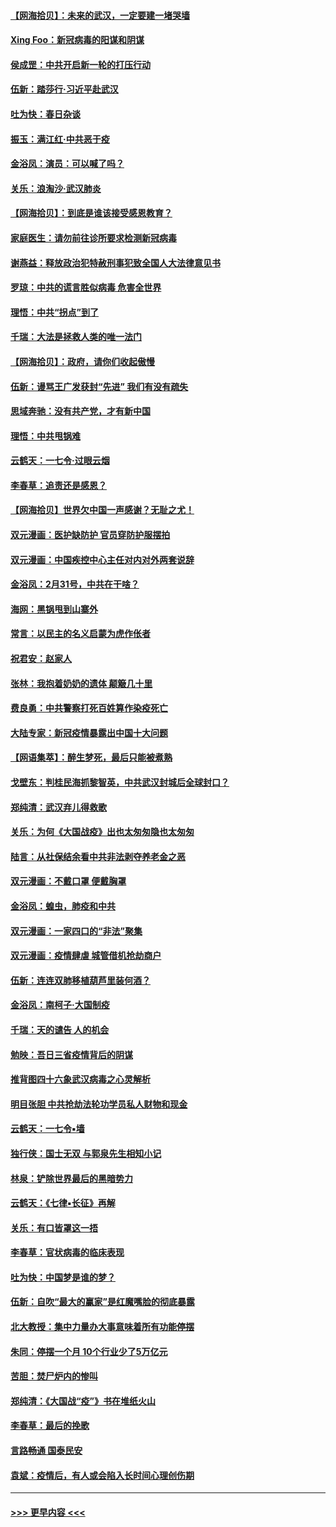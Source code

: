 #### [【网海拾贝】：未来的武汉，一定要建一堵哭墙](../pages/nsc993/n11938684.md?t=03141202) 
#### [Xing Foo：新冠病毒的阳谋和阴谋](../pages/nsc993/n11936086.md?t=03141202) 
#### [侯成罡：中共开启新一轮的打压行动](../pages/nsc993/n11935730.md?t=03141202) 
#### [伍新：踏莎行‧习近平赴武汉](../pages/nsc993/n11935157.md?t=03141202) 
#### [吐为快：春日杂谈](../pages/nsc993/n11934776.md?t=03141202) 
#### [振玉：满江红‧中共恶于疫](../pages/nsc993/n11934647.md?t=03141202) 
#### [金浴凤：演员：可以喊了吗？](../pages/nsc993/n11934602.md?t=03141202) 
#### [关乐：浪淘沙·武汉肺炎](../pages/nsc993/n11931792.md?t=03141202) 
#### [【网海拾贝】：到底是谁该接受感恩教育？](../pages/nsc993/n11931552.md?t=03141202) 
#### [家庭医生：请勿前往诊所要求检测新冠病毒](../pages/nsc993/n11929190.md?t=03141202) 
#### [谢燕益：释放政治犯特赦刑事犯致全国人大法律意见书](../pages/nsc993/n11928978.md?t=03141202) 
#### [罗琼：中共的谎言胜似病毒 危害全世界](../pages/nsc993/n11922636.md?t=03141202) 
#### [理悟：中共“拐点”到了](../pages/nsc993/n11928496.md?t=03141202) 
#### [千瑞：大法是拯救人类的唯一法门](../pages/nsc993/n11927637.md?t=03141202) 
#### [【网海拾贝】：政府，请你们收起傲慢](../pages/nsc993/n11926932.md?t=03141202) 
#### [伍新：谩骂王广发获封“先进” 我们有没有疏失](../pages/nsc993/n11926101.md?t=03141202) 
#### [思域奔驰：没有共产党，才有新中国](../pages/nsc993/n11926058.md?t=03141202) 
#### [理悟：中共甩锅难](../pages/nsc993/n11925355.md?t=03141202) 
#### [云鹤天：一七令·过眼云烟](../pages/nsc993/n11925284.md?t=03141202) 
#### [李春草：追责还是感恩？](../pages/nsc993/n11925274.md?t=03141202) 
#### [【网海拾贝】世界欠中国一声感谢？无耻之尤！](../pages/nsc993/n11925239.md?t=03141202) 
#### [双元漫画：医护缺防护 官员穿防护服摆拍](../pages/nsc993/n11923899.md?t=03141202) 
#### [双元漫画：中国疾控中心主任对内对外两套说辞](../pages/nsc993/n11921994.md?t=03141202) 
#### [金浴凤：2月31号，中共在干啥？](../pages/nsc993/n11922706.md?t=03141202) 
#### [海网：黑锅甩到山寨外](../pages/nsc993/n11922688.md?t=03141202) 
#### [常言：以民主的名义启蒙为虎作伥者](../pages/nsc993/n11922217.md?t=03141202) 
#### [祝君安：赵家人](../pages/nsc993/n11922209.md?t=03141202) 
#### [张林：我抱着奶奶的遗体 颠簸几十里](../pages/nsc993/n11920945.md?t=03141202) 
#### [费良勇：中共警察打死百姓算作染疫死亡](../pages/nsc993/n11919264.md?t=03141202) 
#### [大陆专家：新冠疫情暴露出中国十大问题](../pages/nsc993/n11919187.md?t=03141202) 
#### [【网语集萃】：醉生梦死，最后只能被煮熟](../pages/nsc993/n11918994.md?t=03141202) 
#### [戈壁东：判桂民海抓黎智英，中共武汉封城后全球封口？](../pages/nsc993/n11917982.md?t=03141202) 
#### [郑纯清：武汉弃儿得救歌](../pages/nsc993/n11917881.md?t=03141202) 
#### [关乐：为何《大国战疫》出也太匆匆隐也太匆匆](../pages/nsc993/n11917792.md?t=03141202) 
#### [陆言：从社保结余看中共非法剥夺养老金之恶](../pages/nsc993/n11917084.md?t=03141202) 
#### [双元漫画：不戴口罩 便戴胸罩](../pages/nsc993/n11916447.md?t=03141202) 
#### [金浴凤：蝗虫，肺疫和中共](../pages/nsc993/n11916904.md?t=03141202) 
#### [双元漫画：一家四口的“非法”聚集](../pages/nsc993/n11916378.md?t=03141202) 
#### [双元漫画：疫情肆虐 城管借机抢劫商户](../pages/nsc993/n11916310.md?t=03141202) 
#### [伍新：连连双肺移植葫芦里装何酒？](../pages/nsc993/n11913667.md?t=03141202) 
#### [金浴凤：南柯子·大国制疫](../pages/nsc993/n11913657.md?t=03141202) 
#### [千瑞：天的谴告  人的机会](../pages/nsc993/n11913309.md?t=03141202) 
#### [勉映：吾日三省疫情背后的阴谋](../pages/nsc993/n11913079.md?t=03141202) 
#### [推背图四十六象武汉病毒之心灵解析](../pages/nsc993/n11911761.md?t=03141202) 
#### [明目张胆 中共抢劫法轮功学员私人财物和现金](../pages/nsc993/n11910262.md?t=03141202) 
#### [云鹤天：一七令▪墙](../pages/nsc993/n11910627.md?t=03141202) 
#### [独行侠：国士无双 与郭泉先生相知小记](../pages/nsc993/n11910613.md?t=03141202) 
#### [林泉：铲除世界最后的黑暗势力](../pages/nsc993/n11909320.md?t=03141202) 
#### [云鹤天：《七律▪长征》再解](../pages/nsc993/n11909327.md?t=03141202) 
#### [关乐：有口皆罩这一捂](../pages/nsc993/n11908393.md?t=03141202) 
#### [李春草：官状病毒的临床表现](../pages/nsc993/n11908339.md?t=03141202) 
#### [吐为快：中国梦是谁的梦？](../pages/nsc993/n11906564.md?t=03141202) 
#### [伍新：自吹“最大的赢家”是红魔嘴脸的彻底暴露](../pages/nsc993/n11906407.md?t=03141202) 
#### [北大教授：集中力量办大事意味着所有功能停摆](../pages/nsc993/n11904800.md?t=03141202) 
#### [朱同：停摆一个月 10个行业少了5万亿元](../pages/nsc993/n11904498.md?t=03141202) 
#### [苦胆：焚尸炉内的惨叫](../pages/nsc993/n11904479.md?t=03141202) 
#### [郑纯清：《大国战“疫”》书在堆纸火山](../pages/nsc993/n11904450.md?t=03141202) 
#### [李春草：最后的挽歌](../pages/nsc993/n11904441.md?t=03141202) 
#### [言路畅通 国泰民安](../pages/nsc993/n11904222.md?t=03141202) 
#### [袁斌：疫情后，有人或会陷入长时间心理创伤期](../pages/nsc993/n11901514.md?t=03141202) 

----
#### [ >>> 更早内容 <<< ](../indexes/nsc993-earlier.md)
